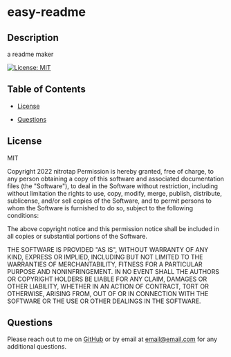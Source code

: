 # easy-readme   
  ## Description   
  a readme maker   
  
[![License: MIT](https://img.shields.io/badge/License-MIT-yellow.svg)](https://opensource.org/licenses/MIT)
   
  

  ## Table of Contents   
     
     
  * [License](#License)   
     
     
  * [Questions](#Questions)    


  
     

     

  ## License   
  MIT   
  
Copyright 2022 nitrotap
Permission is hereby granted, free of charge, to any person obtaining a copy of this software and associated documentation files (the "Software"), to deal in the Software without restriction, including without limitation the rights to use, copy, modify, merge, publish, distribute, sublicense, and/or sell copies of the Software, and to permit persons to whom the Software is furnished to do so, subject to the following conditions:

The above copyright notice and this permission notice shall be included in all copies or substantial portions of the Software.

THE SOFTWARE IS PROVIDED "AS IS", WITHOUT WARRANTY OF ANY KIND, EXPRESS OR IMPLIED, INCLUDING BUT NOT LIMITED TO THE WARRANTIES OF MERCHANTABILITY, FITNESS FOR A PARTICULAR PURPOSE AND NONINFRINGEMENT. IN NO EVENT SHALL THE AUTHORS OR COPYRIGHT HOLDERS BE LIABLE FOR ANY CLAIM, DAMAGES OR OTHER LIABILITY, WHETHER IN AN ACTION OF CONTRACT, TORT OR OTHERWISE, ARISING FROM, OUT OF OR IN CONNECTION WITH THE SOFTWARE OR THE USE OR OTHER DEALINGS IN THE SOFTWARE.   
  
    

     

  ## Questions   

  Please reach out to me on [GitHub](https://github.com/nitrotap) or by email at email@email.com for any additional questions.   

